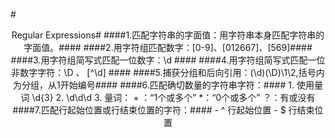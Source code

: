 #<center/>Regular Expressions#
####1.匹配字符串的字面值：用字符串本身匹配字符串的字面值。####
####2.用字符组匹配数字：[0-9]、[012667]、[569]####
####3.用字符组简写式匹配一位数字：\d ####
####4.用字符组简写式匹配一位非数字字符：\D 、 [^\d] ####
####5.捕获分组和后向引用：(\d)(\D)\1\2,括号内为分组，从1开始编号####
####6.匹配确切数量的字符串字符：####
	1. 使用量词  \d{3}
	2. \d\d\d
	3. 量词： + ：“1个或多个”  *：“0个或多个” ？：有或没有
 ####7.匹配行起始位置或行结束位置的字符：####
	- ^ 行起始位置
	- $ 行结束位置

